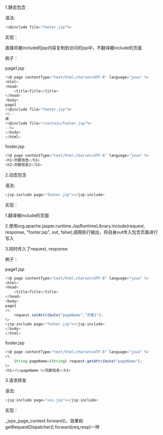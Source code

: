 1.静态包含

语法:

```javascript
<%@include file="footer.jsp"%>
```

实现：

直接将被include的jsp内容复制到访问的jsp中，不翻译被include的页面

例子：

page1.jsp

```javascript
<%@ page contentType="text/html;charset=UTF-8" language="java" %>
<html>
<head>
    <title>Title</title>
</head>
<body>
page1
<%@include file="footer.jsp"%>
<%--
或
<%@include file="/contain/footer.jsp"%>
--%>
</body>
</html>
```

footer.jsp

```javascript
<%@ page contentType="text/html;charset=UTF-8" language="java" %>
<h1>页脚信息</h1>
<h2>页脚信息2</h2>
```





2.动态包含

语法:

```javascript
<jsp:include page="footer.jsp"></jsp:include>
```

实现：

1.翻译被include的页面

2.使用org.apache.jasper.runtime.JspRuntimeLibrary.include(request, response, "footer.jsp", out, false);调用执行输出，将自身out传入包含页面进行写入

3.同时传入了request, response

例子：

page1.jsp

```javascript
<%@ page contentType="text/html;charset=UTF-8" language="java" %>
<html>
<head>
    <title>Title</title>
</head>
<body>
page1
<%
    request.setAttribute("pageName","页面1");
%>
<jsp:include page="footer.jsp"></jsp:include>
</body>
</html>
```

footer.jsp

```javascript
<%@ page contentType="text/html;charset=UTF-8" language="java" %>
<%
    String pageName=(String) request.getAttribute("pageName");
%>
<h1><%=pageName %>页脚信息</h1>
```



3.请求转发

语法:

```javascript
<jsp:include page="xxx.jsp"></jsp:include>
```

实现：

_jspx_page_context.forward()，效果和getRequestDispatcher().forward(req,resp)一样